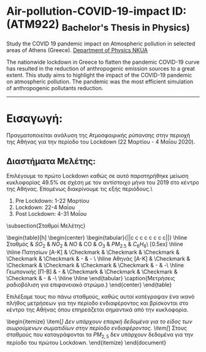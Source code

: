 # Air-pollution-COVID-19-impact  ID:(ATM922) <sub>Bachelor's Thesis in Physics)<sub> 


Study the COVID 19 pandemic impact on Atmospheric pollution in selected areas of Athens (Greece). [Department of Physics NKUA](https://www.phys.uoa.gr)

The nationwide lockdown in Greece to flatten the pandemic COVID-19 curve has resulted in the reduction of anthropogenic emission sources to a great extent. This study aims to highlight  the impact of the COVID-19 pandemic on atmospheric pollution.  The pandemic was the most efficient simulation of  anthropogenic pollutants reduction. 

-----
# Eισαγωγή:

Πραγματοποιείται  ανάλυση της Ατμοσφαιρικής ρύπανσης στην περιοχή της Αθήνας για την περίοδο του Lockdown (22 Mαρτίου - 4 Μαΐου 2020).

## Διαστήματα Μελέτης:

Επιλέγουμε το πρώτο  Lockdown καθώς σε αυτό παρατηρήθηκε μείωση κυκλοφορίας 49.5% σε σχέση με τον αντίστοιχο μήνα του 2019 στο κέντρο της Αθήνας. Επομένως διακρίνουμε τις εξής περιόδους.\\

1. Pre Lockdown: 1-22 Μαρτίου 
2.  Lockdown: 22-4 Μαΐου 
3. Post Lockdown: 4-31 Μαΐου



\subsection{Σταθμοί Μελέτης}

\begin{table}[h]
\begin{center}
\begin{tabular}{||c c c c c c c c||} 
 \hline
Σταθμός & $SO_{2}$ & $ΝΟ_{2}$ & $ΝΟ$  & CO & $O_{3}$ &  $PM_{2.5}$ & $C_{6}H_{6}$\\ [0.5ex] 
 \hline  
 \hline
Πατησίων [A-K] & \Checkmark & \Checkmark & \Checkmark  & \Checkmark  & \Checkmark & - & - \\
 \hline
Αθηνάς [A-K] & \Checkmark & \Checkmark & \Checkmark  & \Checkmark & \Checkmark & - & -\\
 \hline
Γεωπονικής [Π-Β] & - & \Checkmark & \Checkmark  & \Checkmark  & \Checkmark & - & -\\
 \hline \hline
\end{tabular}
\caption{Μετρήσεις ραδιοβόλιση για επιφανειακό στρώμα.}
\end{center}
\end{table}

Eπιλέξαμε τους πιο πάνω σταθμούς, καθώς αυτοί κατέγραψαν ένα ικανό πλήθος μετρήσεων για την περίοδο ενδιαφέροντος και βρίσκονται στο κέντρο της Αθήνας όπου επηρεάζεται σημαντικά από την κυκλοφορία.

\begin{itemize}
 \item[*] Δεν υπάρχουν επαρκή δεδομένα για το είδος των αιωρούμενων σωματιδίων στην περίοδο ενδιαφέροντος. 
 \item[*] Στους σταθμούς που καταγράφονται τα $PM_{2,5}$ δεν υπάρχουν δεδομένα για την περίοδο του πρώτου Lockdown. 
\end{itemize}
\end{document}
